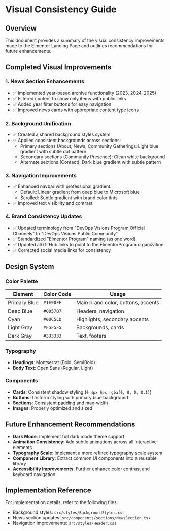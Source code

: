 # Visual Consistency Guide

## Overview
This document provides a summary of the visual consistency improvements made to the Elmentor Landing Page and outlines recommendations for future enhancements.

## Completed Visual Improvements

### 1. News Section Enhancements
- ✅ Implemented year-based archive functionality (2023, 2024, 2025)
- ✅ Filtered content to show only items with public links
- ✅ Added year filter buttons for easy navigation
- ✅ Improved news cards with appropriate content type icons

### 2. Background Unification
- ✅ Created a shared background styles system
- ✅ Applied consistent backgrounds across sections:
  - Primary sections (About, News, Community Gathering): Light blue gradient with subtle dot pattern
  - Secondary sections (Community Presence): Clean white background
  - Alternate sections (Contact): Dark blue gradient with subtle pattern

### 3. Navigation Improvements
- ✅ Enhanced navbar with professional gradient:
  - Default: Linear gradient from deep blue to Microsoft blue
  - Scrolled: Subtle gradient with brand color tints
- ✅ Improved text visibility and contrast

### 4. Brand Consistency Updates
- ✅ Updated terminology from "DevOps Visions Program Official Channels" to "DevOps Visions Public Community"
- ✅ Standardized "Elmentor Program" naming (as one word)
- ✅ Updated all GitHub links to point to the ElmentorProgram organization
- ✅ Corrected social media links for consistency

## Design System

### Color Palette

| Element | Color Code | Usage |
|---------|------------|-------|
| Primary Blue | `#1E90FF` | Main brand color, buttons, accents |
| Deep Blue | `#0057B7` | Headers, navigation |
| Cyan | `#00C5CD` | Highlights, secondary accents |
| Light Gray | `#F5F5F5` | Backgrounds, cards |
| Dark Gray | `#333333` | Text, footers |

### Typography

- **Headings**: Montserrat (Bold, SemiBold)
- **Body Text**: Open Sans (Regular, Light)

### Components

- **Cards**: Consistent shadow styling (`0 4px 6px rgba(0, 0, 0, 0.1)`)
- **Buttons**: Uniform styling with primary blue background
- **Sections**: Consistent padding and max-width
- **Images**: Properly optimized and sized

## Future Enhancement Recommendations

- **Dark Mode**: Implement full dark mode theme support
- **Animation Consistency**: Add subtle animations across all interactive elements
- **Typography Scale**: Implement a more refined typography scale system
- **Component Library**: Extract common UI components into a reusable library
- **Accessibility Improvements**: Further enhance color contrast and keyboard navigation

## Implementation Reference

For implementation details, refer to the following files:

- Background styles: `src/styles/BackgroundStyles.css`
- News section updates: `src/components/sections/NewsSection.tsx`
- Navigation improvements: `src/styles/Header.css`
